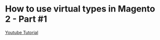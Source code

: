 # How to use virtual types in Magento 2 - Part #1

[Youtube Tutorial](https://youtu.be/DiAS3vE6OO4)
